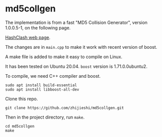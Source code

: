 # md5collgen

The implementation is from a fast "MD5 Collision Generator", version 1.0.0.5-1, on the following page.

[HashClash web page](https://www.win.tue.nl/hashclash/).

The changes are in `main.cpp` to make it work with recent version of boost. 

A make file is added to make it easy to compile on Linux. 

It has been tested on Ubuntu 20.04. `boost` version is 1.71.0.0ubuntu2.

To compile, we need C++ compiler and boost. 

    sudo apt install build-essential
    sudo apt install libboost-all-dev

Clone this repo.

    git clone https://github.com/zhijieshi/md5collgen.git

Then in the project directory, run `make`.

    cd md5collgen 
    make
